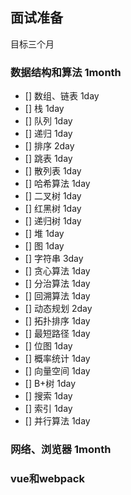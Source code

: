 ## 面试准备

目标三个月

### 数据结构和算法 1month

- [] 数组、链表 1day
- [] 栈 1day
- [] 队列 1day
- [] 递归 1day
- [] 排序 2day
- [] 跳表 1day
- [] 散列表 1day
- [] 哈希算法 1day
- [] 二叉树 1day
- [] 红黑树 1day
- [] 递归树 1day
- [] 堆 1day
- [] 图 1day
- [] 字符串 3day
- [] 贪心算法 1day
- [] 分治算法 1day
- [] 回溯算法 1day
- [] 动态规划 2day
- [] 拓扑排序 1day
- [] 最短路径 1day
- [] 位图 1day
- [] 概率统计 1day
- [] 向量空间 1day
- [] B+树 1day
- [] 搜索 1day
- [] 索引 1day
- [] 并行算法 1day

### 网络、浏览器 1month


### vue和webpack
